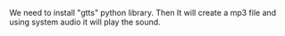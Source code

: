 We need to install "gtts" python library.
Then It will create a mp3 file and using system audio it will play the sound.

